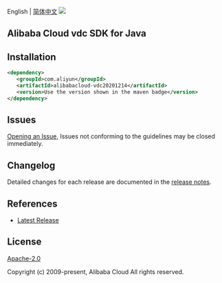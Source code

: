 English | [简体中文](README-CN.md)
![](https://aliyunsdk-pages.alicdn.com/icons/AlibabaCloud.svg)

## Alibaba Cloud vdc SDK for Java

## Installation

```xml
<dependency>
   <groupId>com.aliyun</groupId>
   <artifactId>alibabacloud-vdc20201214</artifactId>
   <version>Use the version shown in the maven badge</version>
</dependency>
```

## Issues
[Opening an Issue](https://github.com/aliyun/alibabacloud-java-async-sdk/issues/new), Issues not conforming to the guidelines may be closed immediately.

## Changelog
Detailed changes for each release are documented in the [release notes](./ChangeLog.txt).

## References
* [Latest Release](https://github.com/aliyun/alibabacloud-async-java-sdk/)

## License
[Apache-2.0](http://www.apache.org/licenses/LICENSE-2.0)

Copyright (c) 2009-present, Alibaba Cloud All rights reserved.
